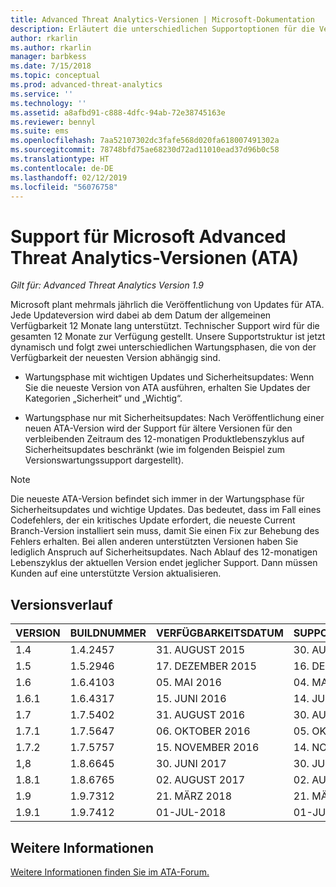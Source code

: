 ```yaml
---
title: Advanced Threat Analytics-Versionen | Microsoft-Dokumentation
description: Erläutert die unterschiedlichen Supportoptionen für die Versionen von Microsoft Advanced Threat Analytics (ATA).
author: rkarlin
ms.author: rkarlin
manager: barbkess
ms.date: 7/15/2018
ms.topic: conceptual
ms.prod: advanced-threat-analytics
ms.service: ''
ms.technology: ''
ms.assetid: a8afbd91-c888-4dfc-94ab-72e38745163e
ms.reviewer: bennyl
ms.suite: ems
ms.openlocfilehash: 7aa52107302dc3fafe568d020fa618007491302a
ms.sourcegitcommit: 78748bfd75ae68230d72ad11010ead37d96b0c58
ms.translationtype: HT
ms.contentlocale: de-DE
ms.lasthandoff: 02/12/2019
ms.locfileid: "56076758"
---
```

# <a name="support-for-microsoft-advanced-threat-analytics-ata-versions"></a>Support für Microsoft Advanced Threat Analytics-Versionen (ATA)


*Gilt für: Advanced Threat Analytics Version 1.9*

Microsoft plant mehrmals jährlich die Veröffentlichung von Updates für ATA. Jede Updateversion wird dabei ab dem Datum der allgemeinen Verfügbarkeit 12 Monate lang unterstützt. Technischer Support wird für die gesamten 12 Monate zur Verfügung gestellt. Unsere Supportstruktur ist jetzt dynamisch und folgt zwei unterschiedlichen Wartungsphasen, die von der Verfügbarkeit der neuesten Version abhängig sind.

-   Wartungsphase mit wichtigen Updates und Sicherheitsupdates: Wenn Sie die neueste Version von ATA ausführen, erhalten Sie Updates der Kategorien „Sicherheit“ und „Wichtig“.

-   Wartungsphase nur mit Sicherheitsupdates: Nach Veröffentlichung einer neuen ATA-Version wird der Support für ältere Versionen für den verbleibenden Zeitraum des 12-monatigen Produktlebenszyklus auf Sicherheitsupdates beschränkt (wie im folgenden Beispiel zum Versionswartungssupport dargestellt).
 
> [!Note]
> Die neueste ATA-Version befindet sich immer in der Wartungsphase für Sicherheitsupdates und wichtige Updates. Das bedeutet, dass im Fall eines Codefehlers, der ein kritisches Update erfordert, die neueste Current Branch-Version installiert sein muss, damit Sie einen Fix zur Behebung des Fehlers erhalten. Bei allen anderen unterstützten Versionen haben Sie lediglich Anspruch auf Sicherheitsupdates. Nach Ablauf des 12-monatigen Lebenszyklus der aktuellen Version endet jeglicher Support. Dann müssen Kunden auf eine unterstützte Version aktualisieren.

## <a name="version-history"></a>Versionsverlauf

|VERSION|BUILDNUMMER|VERFÜGBARKEITSDATUM|SUPPORTENDDATUM|
|----|----|----|----|
|1.4|1.4.2457|31. AUGUST 2015|30. AUGUST 2016|
|1.5|1.5.2946|17. DEZEMBER 2015|16. DEZEMBER 2016|
|1.6|1.6.4103|05. MAI 2016|04. MAI 2017|
|1.6.1|1.6.4317|15. JUNI 2016|14. JUNI 2017|
|1.7|1.7.5402|31. AUGUST 2016|30. AUGUST 2017|
|1.7.1|1.7.5647|06. OKTOBER 2016|05. OKTOBER 2017|
|1.7.2|1.7.5757|15. NOVEMBER 2016|14. NOVEMBER 2017|
|1,8|1.8.6645|30. JUNI 2017|30. JUNI 2018|
|1.8.1|1.8.6765|02. AUGUST 2017|02. AUGUST 2018|
|1.9|1.9.7312|21. MÄRZ 2018|21. MÄRZ 2019|
|1.9.1|1.9.7412|01-JUL-2018|01-JUL-2019|



## <a name="see-also"></a>Weitere Informationen
[Weitere Informationen finden Sie im ATA-Forum.](https://social.technet.microsoft.com/Forums/security/home?forum=mata)
